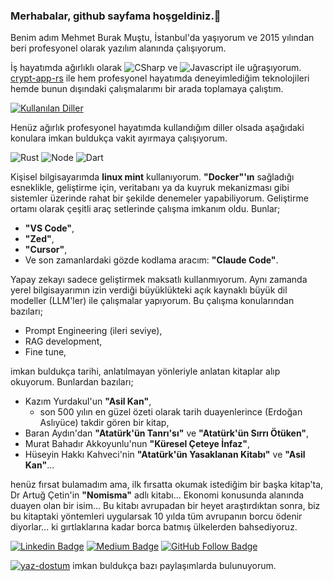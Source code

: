### Merhabalar, github sayfama hoşgeldiniz.👋

Benim adım Mehmet Burak Muştu, İstanbul'da yaşıyorum ve 2015 yılından beri profesyonel olarak yazılım alanında çalışıyorum.

İş hayatımda ağırlıklı olarak ![CSharp](https://img.shields.io/badge/-C%23-239120?style=flat&logo=c%20sharp&logoColor=fff) ve ![Javascript](https://img.shields.io/badge/-javascript-e5cf0d?logo=javascript&logoColor=white) ile uğraşıyorum. [crypt-app-rs](https://github.com/brkmustu/crypt-app-rs) ile hem profesyonel hayatımda deneyimlediğim teknolojileri hemde bunun dışındaki çalışmalarımı bir arada toplamaya çalıştım.

[![Kullanılan Diller](https://github-readme-stats-sigma-five.vercel.app/api/top-langs/?username=brkmustu&layout=compact&langs_count=4&hide=html,smarty,powershell,dockerfile,shell,cpp,cmake)](https://github-readme-stats-sigma-five.vercel.app/api/top-langs/?username=brkmustu&layout=compact&langs_count=4&hide=html,smarty,powershell,dockerfile,shell,cpp,cmake)


Henüz ağırlık profesyonel hayatımda kullandığım diller olsada aşağıdaki konulara imkan buldukça vakit ayırmaya çalışıyorum.

![Rust](https://img.shields.io/badge/rust-%23000000.svg?&style=flat&logo=rust&logoColor=white)
![Node](https://img.shields.io/badge/node.js%20-%2343853D.svg?&style=flat&logo=node.js&logoColor=white)
![Dart](https://img.shields.io/badge/dart-%230175C2.svg?&style=flat&logo=dart&logoColor=white)

Kişisel bilgisayarımda **linux mint** kullanıyorum. **"Docker"'ın** sağladığı esneklikle, geliştirme için, veritabanı ya da kuyruk mekanizması gibi sistemler üzerinde rahat bir şekilde denemeler yapabiliyorum.
Geliştirme ortamı olarak çeşitli araç setlerinde çalışma imkanım oldu. Bunlar;

- **"VS Code"**,
- **"Zed"**,
- **"Cursor"**,
- Ve son zamanlardaki gözde kodlama aracım: **"Claude Code"**.

Yapay zekayı sadece geliştirmek maksatlı kullanmıyorum.
Aynı zamanda yerel bilgisayarımın izin verdiği büyüklükteki açık kaynaklı büyük dil modeller (LLM'ler) ile çalışmalar yapıyorum. Bu çalışma konularından bazıları;

- Prompt Engineering (ileri seviye),
- RAG development,
- Fine tune,

imkan buldukça tarihi, anlatılmayan yönleriyle anlatan kitaplar alıp okuyorum. Bunlardan bazıları;

- Kazım Yurdakul'un **"Asil Kan"**,
  - son 500 yılın en güzel özeti olarak tarih duayenlerince (Erdoğan Aslıyüce) takdir gören bir kitap,
- Baran Aydın'dan **"Atatürk'ün Tanrı'sı"** ve **"Atatürk'ün Sırrı Ötüken"**,
- Murat Bahadır Akkoyunlu'nun **"Küresel Çeteye İnfaz"**,
- Hüseyin Hakkı Kahveci'nin **"Atatürk'ün Yasaklanan Kitabı"** ve **"Asil Kan"**...

henüz fırsat bulamadım ama, ilk fırsatta okumak istediğim bir başka kitap'ta, Dr Artuğ Çetin'in **"Nomisma"** adlı kitabı... Ekonomi konusunda alanında duayen olan bir isim... Bu kitabı avrupadan bir heyet araştırdıktan sonra, biz bu kitaptaki yöntemleri uygularsak 10 yılda tüm avrupanın borcu ödenir diyorlar... ki gırtlaklarına kadar borca batmış ülkelerden bahsediyoruz.

[![Linkedin Badge](https://img.shields.io/badge/-Linkedin-blue?style=flat&logo=Linkedin&logoColor=white&link=https://www.linkedin.com/in/mehmetburakmustu/)](https://www.linkedin.com/in/mehmetburakmustu/) [![Medium Badge](https://img.shields.io/badge/-Medium-black?style=flat&logo=Medium&logoColor=white&link=https://medium.com/@brkmustu)](https://medium.com/@brkmustu) [![GitHub Follow Badge](https://img.shields.io/github/followers/brkmustu?label=follow&style=social)](https://github.com/brkmustu)

[![yaz-dostum](https://img.shields.io/badge/Yaz%20Dostum-d7023b)](https://yazdostum.medium.com/) imkan buldukça bazı paylaşımlarda bulunuyorum.
